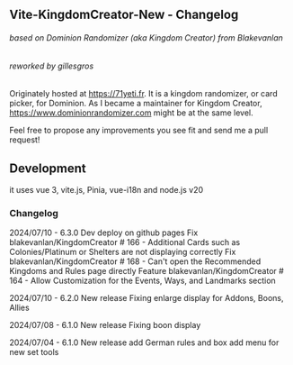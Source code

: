 ## Vite-KingdomCreator-New - Changelog
###### based on Dominion Randomizer (aka Kingdom Creator) from Blakevanlan
###### reworked by gillesgros

Originately hosted at https://71yeti.fr.
It is a kingdom randomizer, or card picker, for Dominion.
As I became a maintainer for Kingdom Creator, https://www.dominionrandomizer.com might be at the same level.

Feel free to propose any improvements you see fit and send me a pull request!

## Development
it uses vue 3, vite.js, Pinia, vue-i18n and node.js v20

### Changelog
2024/07/10 - 6.3.0
Dev deploy on github pages
  Fix blakevanlan/KingdomCreator # 166 - Additional Cards such as Colonies/Platinum or Shelters are not displaying correctly
  Fix blakevanlan/KingdomCreator # 168 - Can't open the Recommended Kingdoms and Rules page directly
  Feature blakevanlan/KingdomCreator # 164 - Allow Customization for the Events, Ways, and Landmarks section

2024/07/10 - 6.2.0
New release
  Fixing enlarge display for Addons, Boons, Allies

2024/07/08 - 6.1.0
New release
  Fixing boon display

2024/07/04 - 6.1.0
New release
  add German rules and box
  add menu for new set tools


